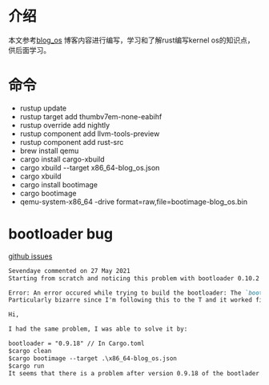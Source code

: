 # 介绍

本文参考[blog_os](https://os.phil-opp.com/zh-CN/freestanding-rust-binary/) 博客内容进行编写，学习和了解rust编写kernel os的知识点，供后面学习。

# 命令

- rustup update
- rustup target add thumbv7em-none-eabihf
- rustup override add nightly
- rustup component add llvm-tools-preview
- rustup component add rust-src 
- brew install qemu
- cargo install cargo-xbuild
- cargo xbuild --target x86_64-blog_os.json
- cargo xbuild
- cargo install bootimage
- cargo bootimage
- qemu-system-x86_64 -drive format=raw,file=bootimage-blog_os.bin

# bootloader bug

[github issues](https://github.com/phil-opp/blog_os/issues/403)

```markdown
Sevendaye commented on 27 May 2021
Starting from scratch and noticing this problem with bootloader 0.10.2 ― host OS is Fedora Rawhide and Rust version is 1.54.0-nightly (4de757209 2021-05-01):

Error: An error occured while trying to build the bootloader: The `bootloader` dependency has not the right format: No `package.metadata.bootloader.target` key found in Cargo.toml of bootloader
Particularly bizarre since I'm following this to the T and it worked fine last year. Oh, and obviously 0.10.2 > 0.5.1.

Hi,

I had the same problem, I was able to solve it by:

bootloader = "0.9.18" // In Cargo.toml
$cargo clean
$cargo bootimage --target .\x86_64-blog_os.json
$cargo run
It seems that there is a problem after version 0.9.18 of the bootlader crate

```